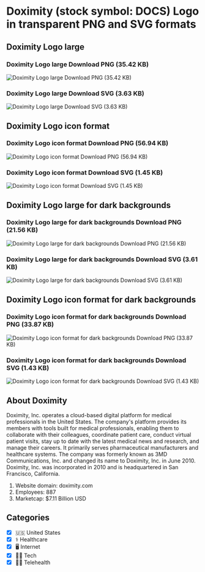 # Doximity (stock symbol: DOCS) Logo in transparent PNG and SVG formats

## Doximity Logo large

### Doximity Logo large Download PNG (35.42 KB)

![Doximity Logo large Download PNG (35.42 KB)](/img/orig/DOCS_BIG-3d943407.png)

### Doximity Logo large Download SVG (3.63 KB)

![Doximity Logo large Download SVG (3.63 KB)](/img/orig/DOCS_BIG-edf41305.svg)

## Doximity Logo icon format

### Doximity Logo icon format Download PNG (56.94 KB)

![Doximity Logo icon format Download PNG (56.94 KB)](/img/orig/DOCS-37c6d75d.png)

### Doximity Logo icon format Download SVG (1.45 KB)

![Doximity Logo icon format Download SVG (1.45 KB)](/img/orig/DOCS-64c555eb.svg)

## Doximity Logo large for dark backgrounds

### Doximity Logo large for dark backgrounds Download PNG (21.56 KB)

![Doximity Logo large for dark backgrounds Download PNG (21.56 KB)](/img/orig/DOCS_BIG.D-88e356ff.png)

### Doximity Logo large for dark backgrounds Download SVG (3.61 KB)

![Doximity Logo large for dark backgrounds Download SVG (3.61 KB)](/img/orig/DOCS_BIG.D-18ed3437.svg)

## Doximity Logo icon format for dark backgrounds

### Doximity Logo icon format for dark backgrounds Download PNG (33.87 KB)

![Doximity Logo icon format for dark backgrounds Download PNG (33.87 KB)](/img/orig/DOCS.D-90df94ac.png)

### Doximity Logo icon format for dark backgrounds Download SVG (1.43 KB)

![Doximity Logo icon format for dark backgrounds Download SVG (1.43 KB)](/img/orig/DOCS.D-d91ac271.svg)

## About Doximity

Doximity, Inc. operates a cloud-based digital platform for medical professionals in the United States. The company's platform provides its members with tools built for medical professionals, enabling them to collaborate with their colleagues, coordinate patient care, conduct virtual patient visits, stay up to date with the latest medical news and research, and manage their careers. It primarily serves pharmaceutical manufacturers and healthcare systems. The company was formerly known as 3MD Communications, Inc. and changed its name to Doximity, Inc. in June 2010. Doximity, Inc. was incorporated in 2010 and is headquartered in San Francisco, California.

1. Website domain: doximity.com
2. Employees: 887
3. Marketcap: $7.11 Billion USD


## Categories
- [x] 🇺🇸 United States
- [x] ⚕️ Healthcare
- [x] 🖥️ Internet
- [x] 👩‍💻 Tech
- [x] 👨‍⚕️ Telehealth
